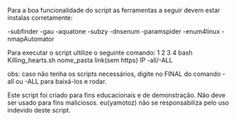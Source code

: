 Para a boa funcionalidade do script as ferramentas a seguir devem estar instalas corretamente:


-subfinder
-gau
-aquatone
-subzy
-dnsenum
-paramspider
-enum4linux
-nmapAutomator




Para executar o script ultilize o seguinte comando:
                           1            2          3     4
bash Killing_hearts.sh nome_pasta link(sem https) IP  -all/-ALL




obs: caso não tenha os scripts  necessários, digite no FINAL do comando -all ou -ALL para baixá-los e rodar.



Este script foi criado para fins educacionais e de demonstração. Não deve ser usado para fins maliciosos. eu(yamotoz) não se responsabiliza pelo uso indevido deste script.
